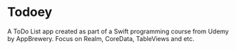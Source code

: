 # Todoey
A ToDo List app created as part of a Swift programming course from Udemy by AppBrewery. Focus on Realm, CoreData, TableViews and etc. 
